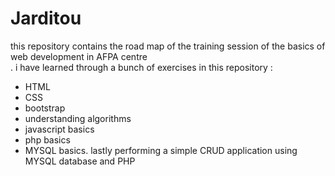 # Jarditou
this repository contains the road map of the training session of the basics of web development in AFPA centre  
. i have learned through a bunch of exercises in this repository :
 * HTML
 * CSS 
 * bootstrap 
 * understanding algorithms 
 * javascript basics 
 * php basics 
 * MYSQL basics.
lastly performing a simple CRUD application using MYSQL database and PHP
